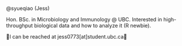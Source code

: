 @syueqiao (Jess)

Hon. BSc. in Microbiology and Immunology @ UBC. Interested in high-throughput biological data and how to analyze it (R newbie).

🐢I can be reached at jess0773[at]student.ubc.ca🐢



<!---
syueqiao/syueqiao is a ✨ special ✨ repository because its `README.md` (this file) appears on your GitHub profile.
You can click the Preview link to take a look at your changes.
--->
